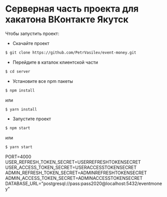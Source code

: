 
# Серверная часть проекта для хакатона ВКонтакте Якутск

Чтобы запустить проект:
- Скачайте проект 
```sh
$ git clone https://github.com/PetrVasilev/event-money.git
```
- Перейдите в каталок клиентской части
```sh
$ cd server
```
- Установите все npm пакеты
```sh
$ npm install
```
или 

```sh
$ yarn install
```
- Запустите проект
```sh
$ npm start
```
или 

```sh
$ yarn start
```




PORT=4000
USER_REFRESH_TOKEN_SECRET=USERREFRESHTOKENSECRET
USER_ACCESS_TOKEN_SECRET=USERACCESSTOKENSECRET
ADMIN_REFRESH_TOKEN_SECRET=ADMINREFRESHTOKENSECRET
ADMIN_ACCESS_TOKEN_SECRET=ADMINACCESSTOKENSECRET
DATABASE_URL="postgresql://pass:pass2020@localhost:5432/eventmoney"
